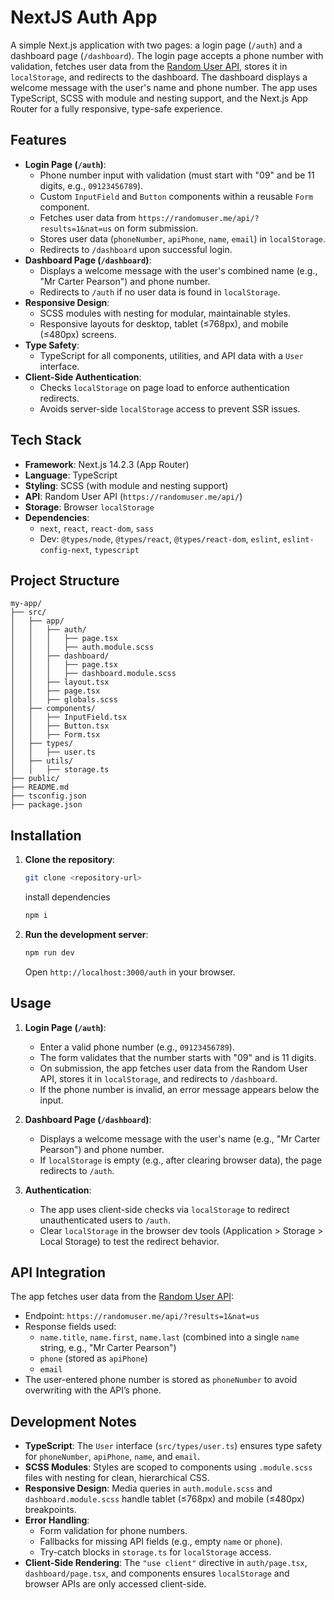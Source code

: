 # NextJS Auth App

A simple Next.js application with two pages: a login page (`/auth`) and a dashboard page (`/dashboard`). The login page accepts a phone number with validation, fetches user data from the [Random User API](https://randomuser.me/), stores it in `localStorage`, and redirects to the dashboard. The dashboard displays a welcome message with the user's name and phone number. The app uses TypeScript, SCSS with module and nesting support, and the Next.js App Router for a fully responsive, type-safe experience.

## Features

- **Login Page (`/auth`)**:
  - Phone number input with validation (must start with "09" and be 11 digits, e.g., `09123456789`).
  - Custom `InputField` and `Button` components within a reusable `Form` component.
  - Fetches user data from `https://randomuser.me/api/?results=1&nat=us` on form submission.
  - Stores user data (`phoneNumber`, `apiPhone`, `name`, `email`) in `localStorage`.
  - Redirects to `/dashboard` upon successful login.
- **Dashboard Page (`/dashboard`)**:
  - Displays a welcome message with the user's combined name (e.g., "Mr Carter Pearson") and phone number.
  - Redirects to `/auth` if no user data is found in `localStorage`.
- **Responsive Design**:
  - SCSS modules with nesting for modular, maintainable styles.
  - Responsive layouts for desktop, tablet (≤768px), and mobile (≤480px) screens.
- **Type Safety**:
  - TypeScript for all components, utilities, and API data with a `User` interface.
- **Client-Side Authentication**:
  - Checks `localStorage` on page load to enforce authentication redirects.
  - Avoids server-side `localStorage` access to prevent SSR issues.

## Tech Stack

- **Framework**: Next.js 14.2.3 (App Router)
- **Language**: TypeScript
- **Styling**: SCSS (with module and nesting support)
- **API**: Random User API (`https://randomuser.me/api/`)
- **Storage**: Browser `localStorage`
- **Dependencies**:
  - `next`, `react`, `react-dom`, `sass`
  - Dev: `@types/node`, `@types/react`, `@types/react-dom`, `eslint`, `eslint-config-next`, `typescript`

## Project Structure

```
my-app/
├── src/
│   ├── app/
│   │   ├── auth/
│   │   │   ├── page.tsx
│   │   │   ├── auth.module.scss
│   │   ├── dashboard/
│   │   │   ├── page.tsx
│   │   │   ├── dashboard.module.scss
│   │   ├── layout.tsx
│   │   ├── page.tsx
│   │   ├── globals.scss
│   ├── components/
│   │   ├── InputField.tsx
│   │   ├── Button.tsx
│   │   ├── Form.tsx
│   ├── types/
│   │   ├── user.ts
│   ├── utils/
│   │   ├── storage.ts
├── public/
├── README.md
├── tsconfig.json
├── package.json
```

## Installation

1. **Clone the repository**:
   ```bash
   git clone <repository-url>
   ```
   install dependencies
   ```bash
   npm i
   ```

2. **Run the development server**:
   ```bash
   npm run dev
   ```
   Open `http://localhost:3000/auth` in your browser.

## Usage

1. **Login Page (`/auth`)**:
   - Enter a valid phone number (e.g., `09123456789`).
   - The form validates that the number starts with "09" and is 11 digits.
   - On submission, the app fetches user data from the Random User API, stores it in `localStorage`, and redirects to `/dashboard`.
   - If the phone number is invalid, an error message appears below the input.

2. **Dashboard Page (`/dashboard`)**:
   - Displays a welcome message with the user's name (e.g., "Mr Carter Pearson") and phone number.
   - If `localStorage` is empty (e.g., after clearing browser data), the page redirects to `/auth`.

3. **Authentication**:
   - The app uses client-side checks via `localStorage` to redirect unauthenticated users to `/auth`.
   - Clear `localStorage` in the browser dev tools (Application > Storage > Local Storage) to test the redirect behavior.

## API Integration

The app fetches user data from the [Random User API](https://randomuser.me/):
- Endpoint: `https://randomuser.me/api/?results=1&nat=us`
- Response fields used:
  - `name.title`, `name.first`, `name.last` (combined into a single `name` string, e.g., "Mr Carter Pearson")
  - `phone` (stored as `apiPhone`)
  - `email`
- The user-entered phone number is stored as `phoneNumber` to avoid overwriting with the API’s phone.

## Development Notes

- **TypeScript**: The `User` interface (`src/types/user.ts`) ensures type safety for `phoneNumber`, `apiPhone`, `name`, and `email`.
- **SCSS Modules**: Styles are scoped to components using `.module.scss` files with nesting for clean, hierarchical CSS.
- **Responsive Design**: Media queries in `auth.module.scss` and `dashboard.module.scss` handle tablet (≤768px) and mobile (≤480px) breakpoints.
- **Error Handling**:
  - Form validation for phone numbers.
  - Fallbacks for missing API fields (e.g., empty `name` or `phone`).
  - Try-catch blocks in `storage.ts` for `localStorage` access.
- **Client-Side Rendering**: The `"use client"` directive in `auth/page.tsx`, `dashboard/page.tsx`, and components ensures `localStorage` and browser APIs are only accessed client-side.

